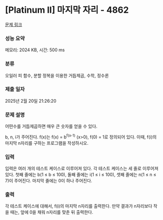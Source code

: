 # [Platinum II] 마지막 자리 - 4862 

[문제 링크](https://www.acmicpc.net/problem/4862) 

### 성능 요약

메모리: 2024 KB, 시간: 500 ms

### 분류

오일러 피 함수, 분할 정복을 이용한 거듭제곱, 수학, 정수론

### 제출 일자

2025년 2월 20일 21:26:20

### 문제 설명

<p>
	어떤수를 거듭제곱하면 매우 큰 숫자를 얻을 수 있다.</p>

<p>
	b, n, i가 주어진다. f(x)는 f(x) = b<sup>f(x-1)</sup> (x>0), f(0) = 1로 정의되어 있다. 이때, f(i)의 마지막 n자리를 구하는 프로그램을 작성하시오.</p>

### 입력 

 <p>
	입력은 여러 개의 테스트 케이스로 이루어져 있다. 각 테스트 케이스는 세 줄로 이루어져 있다. 첫째 줄에는 b(1 ≤ b ≤ 100), 둘째 줄에는 i(1 ≤ i ≤ 100), 셋째 줄에는 n(1 ≤ n ≤ 7)이 주어진다. 마지막 줄에는 0이 하나 주어진다.</p>

### 출력 

 <p>
	각 테스트 케이스에 대해서, f(i)의 마지막 n자리를 출력한다. 만약 결과가 n자리보다 작을 때는, 앞에 0을 채워 n자리를 맞춘 뒤 출력한다.</p>

